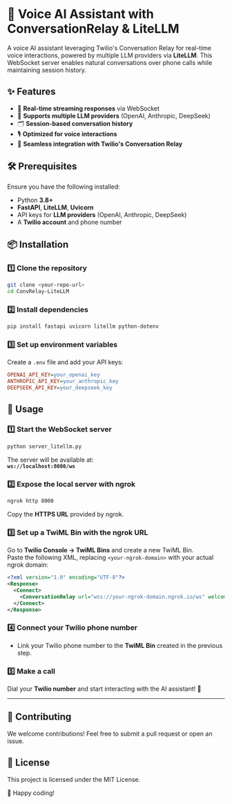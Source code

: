 


# 🚀 Voice AI Assistant with ConversationRelay & LiteLLM

A voice AI assistant leveraging Twilio's Conversation Relay for real-time voice interactions, powered by multiple LLM providers via **LiteLLM**. This WebSocket server enables natural conversations over phone calls while maintaining session history.

## ✨ Features

- 🔄 **Real-time streaming responses** via WebSocket  
- 🤖 **Supports multiple LLM providers** (OpenAI, Anthropic, DeepSeek)  
- 🗂️ **Session-based conversation history**  
- 🎙️ **Optimized for voice interactions**  
- 🔌 **Seamless integration with Twilio's Conversation Relay**  

## 🛠️ Prerequisites

Ensure you have the following installed:

- Python **3.8+**
- **FastAPI**, **LiteLLM**, **Uvicorn**
- API keys for **LLM providers** (OpenAI, Anthropic, DeepSeek)
- A **Twilio account** and phone number

## 📦 Installation

### 1️⃣ Clone the repository  
```sh
git clone <your-repo-url>
cd ConvRelay-LiteLLM
```

### 2️⃣ Install dependencies  
```sh
pip install fastapi uvicorn litellm python-dotenv
```

### 3️⃣ Set up environment variables  
Create a `.env` file and add your API keys:  
```ini
OPENAI_API_KEY=your_openai_key
ANTHROPIC_API_KEY=your_anthropic_key
DEEPSEEK_API_KEY=your_deepseek_key
```

## 🚀 Usage

### 1️⃣ Start the WebSocket server  
```sh
python server_litellm.py
```
The server will be available at:  
**`ws://localhost:8000/ws`**

### 2️⃣ Expose the local server with ngrok  
```sh
ngrok http 8000
```
Copy the **HTTPS URL** provided by ngrok.

### 3️⃣ Set up a TwiML Bin with the ngrok URL  
Go to **Twilio Console → TwiML Bins** and create a new TwiML Bin.  
Paste the following XML, replacing `<your-ngrok-domain>` with your actual ngrok domain:

```xml
<?xml version="1.0" encoding="UTF-8"?>
<Response>
  <Connect>
    <ConversationRelay url="wss://your-ngrok-domain.ngrok.io/ws" welcomeGreeting="Welcome message" />
  </Connect>
</Response>
```

### 4️⃣ Connect your Twilio phone number  
- Link your Twilio phone number to the **TwiML Bin** created in the previous step.

### 5️⃣ Make a call  
Dial your **Twilio number** and start interacting with the AI assistant! 🎉

---

## 🤝 Contributing  
We welcome contributions! Feel free to submit a pull request or open an issue.

## 📄 License  
This project is licensed under the MIT License.  

🚀 Happy coding!  

